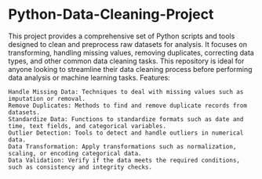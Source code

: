 # Python-Data-Cleaning-Project


This project provides a comprehensive set of Python scripts and tools designed to clean and preprocess raw datasets for analysis. It focuses on transforming, handling missing values, removing duplicates, correcting data types, and other common data cleaning tasks. This repository is ideal for anyone looking to streamline their data cleaning process before performing data analysis or machine learning tasks.
Features:

    Handle Missing Data: Techniques to deal with missing values such as imputation or removal.
    Remove Duplicates: Methods to find and remove duplicate records from datasets.
    Standardize Data: Functions to standardize formats such as date and time, text fields, and categorical variables.
    Outlier Detection: Tools to detect and handle outliers in numerical data.
    Data Transformation: Apply transformations such as normalization, scaling, or encoding categorical data.
    Data Validation: Verify if the data meets the required conditions, such as consistency and integrity checks.
